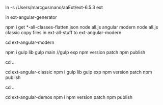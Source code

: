 ln -s /Users/marcgusmano/aaExt/ext-6.5.3 ext



in ext-angular-generator

npm i
get *-all-classes-flatten.json
node all.js angular modern
node all.js classic
copy files in ext-all-stuff to ext-angular-modern

cd ext-angular-modern

npm i
gulp lib
gulp main
//gulp exp
npm version patch
npm publish

cd ..

cd ext-angular-classic
npm i
gulp lib
gulp exp
npm version patch
npm publish

cd ..

cd ext-angular-demos
npm i
npm version patch
npm publish
